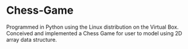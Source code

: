# Chess-Game
Programmed in Python using the Linux distribution on the Virtual Box. Conceived and implemented a Chess Game for user to model using 2D array data structure.

